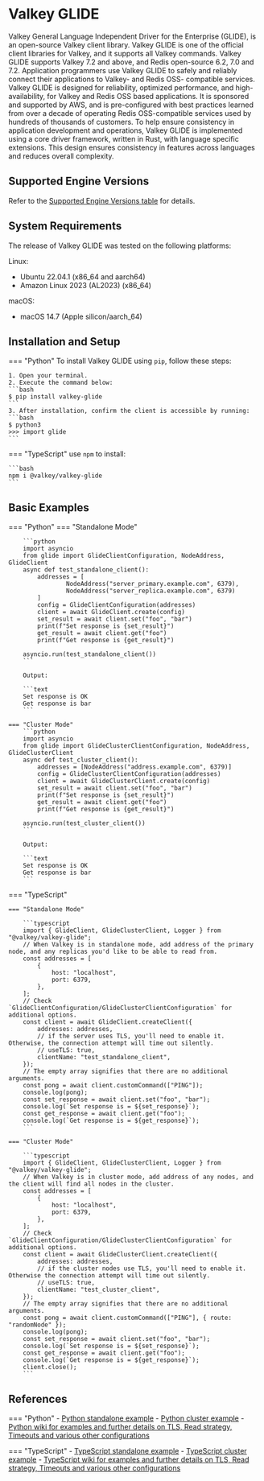# Valkey GLIDE

Valkey General Language Independent Driver for the Enterprise (GLIDE), is an open-source Valkey client library. Valkey GLIDE is one of the official client libraries for Valkey, and it supports all Valkey commands. Valkey GLIDE supports Valkey 7.2 and above, and Redis open-source 6.2, 7.0 and 7.2. Application programmers use Valkey GLIDE to safely and reliably connect their applications to Valkey- and Redis OSS- compatible services. Valkey GLIDE is designed for reliability, optimized performance, and high-availability, for Valkey and Redis OSS based applications. It is sponsored and supported by AWS, and is pre-configured with best practices learned from over a decade of operating Redis OSS-compatible services used by hundreds of thousands of customers. To help ensure consistency in application development and operations, Valkey GLIDE is implemented using a core driver framework, written in Rust, with language specific extensions. This design ensures consistency in features across languages and reduces overall complexity.

## Supported Engine Versions

Refer to the [Supported Engine Versions table](https://github.com/valkey-io/valkey-glide/blob/main/README.md#supported-engine-versions) for details.

## System Requirements

The release of Valkey GLIDE was tested on the following platforms:

Linux:

-   Ubuntu 22.04.1 (x86_64 and aarch64)
-   Amazon Linux 2023 (AL2023) (x86_64)

macOS:

-   macOS 14.7 (Apple silicon/aarch_64)

## Installation and Setup

=== "Python"
    To install Valkey GLIDE using `pip`, follow these steps:

    1. Open your terminal.
    2. Execute the command below:
    ```bash
    $ pip install valkey-glide
    ```
    3. After installation, confirm the client is accessible by running:
    ```bash
    $ python3
    >>> import glide
    ```

=== "TypeScript"
    use `npm` to install:

    ```bash
    npm i @valkey/valkey-glide
    ```

## Basic Examples

=== "Python"
    === "Standalone Mode"

        ```python
        import asyncio
        from glide import GlideClientConfiguration, NodeAddress, GlideClient
        async def test_standalone_client():
            addresses = [
                    NodeAddress("server_primary.example.com", 6379),
                    NodeAddress("server_replica.example.com", 6379)
            ]
            config = GlideClientConfiguration(addresses)
            client = await GlideClient.create(config)
            set_result = await client.set("foo", "bar")
            print(f"Set response is {set_result}")
            get_result = await client.get("foo")
            print(f"Get response is {get_result}")

        asyncio.run(test_standalone_client())
        ```

        Output:

        ```text
        Set response is OK
        Get response is bar
        ```

    === "Cluster Mode"
        ```python
        import asyncio
        from glide import GlideClusterClientConfiguration, NodeAddress, GlideClusterClient
        async def test_cluster_client():
            addresses = [NodeAddress("address.example.com", 6379)]
            config = GlideClusterClientConfiguration(addresses)
            client = await GlideClusterClient.create(config)
            set_result = await client.set("foo", "bar")
            print(f"Set response is {set_result}")
            get_result = await client.get("foo")
            print(f"Get response is {get_result}")

        asyncio.run(test_cluster_client())
        ```

        Output:

        ```text
        Set response is OK
        Get response is bar
        ```

=== "TypeScript"

    === "Standalone Mode"

        ```typescript
        import { GlideClient, GlideClusterClient, Logger } from "@valkey/valkey-glide";
        // When Valkey is in standalone mode, add address of the primary node, and any replicas you'd like to be able to read from.
        const addresses = [
            {
                host: "localhost",
                port: 6379,
            },
        ];
        // Check `GlideClientConfiguration/GlideClusterClientConfiguration` for additional options.
        const client = await GlideClient.createClient({
            addresses: addresses,
            // if the server uses TLS, you'll need to enable it. Otherwise, the connection attempt will time out silently.
            // useTLS: true,
            clientName: "test_standalone_client",
        });
        // The empty array signifies that there are no additional arguments.
        const pong = await client.customCommand(["PING"]);
        console.log(pong);
        const set_response = await client.set("foo", "bar");
        console.log(`Set response is = ${set_response}`);
        const get_response = await client.get("foo");
        console.log(`Get response is = ${get_response}`);
        ```

    === "Cluster Mode"

        ```typescript
        import { GlideClient, GlideClusterClient, Logger } from "@valkey/valkey-glide";
        // When Valkey is in cluster mode, add address of any nodes, and the client will find all nodes in the cluster.
        const addresses = [
            {
                host: "localhost",
                port: 6379,
            },
        ];
        // Check `GlideClientConfiguration/GlideClusterClientConfiguration` for additional options.
        const client = await GlideClusterClient.createClient({
            addresses: addresses,
            // if the cluster nodes use TLS, you'll need to enable it. Otherwise the connection attempt will time out silently.
            // useTLS: true,
            clientName: "test_cluster_client",
        });
        // The empty array signifies that there are no additional arguments.
        const pong = await client.customCommand(["PING"], { route: "randomNode" });
        console.log(pong);
        const set_response = await client.set("foo", "bar");
        console.log(`Set response is = ${set_response}`);
        const get_response = await client.get("foo");
        console.log(`Get response is = ${get_response}`);
        client.close();
        ```


## References

=== "Python"
    - [Python standalone example][1]
    - [Python cluster example][2]
    - [Python wiki for examples and further details on TLS, Read strategy, Timeouts and various other configurations][3]

=== "TypeScript"
    - [TypeScript standalone example][5]
    - [TypeScript cluster example][6]
    - [TypeScript wiki for examples and further details on TLS, Read strategy, Timeouts and various other configurations][4]

[1]: https://github.com/valkey-io/valkey-glide/blob/main/examples/python/standalone_example.py
[2]: https://github.com/valkey-io/valkey-glide/blob/main/examples/python/cluster_example.py
[3]: https://github.com/valkey-io/valkey-glide/wiki/Python-wrapper
[4]: https://github.com/valkey-io/valkey-glide/wiki/NodeJS-wrapper
[5]: https://github.com/valkey-io/valkey-glide/blob/main/examples/node/standalone_example.ts
[6]: https://github.com/valkey-io/valkey-glide/blob/main/examples/node/cluster_example.ts
